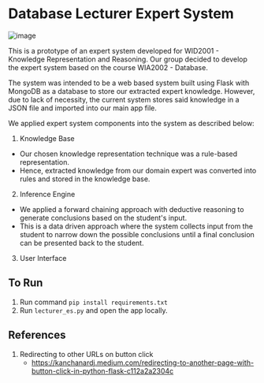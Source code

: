 # Database Lecturer Expert System

![image](https://user-images.githubusercontent.com/63803360/121194572-700b2300-c8a1-11eb-8168-b53198546842.png)

This is a prototype of an expert system developed for WID2001 - Knowledge Representation and Reasoning. Our group decided to develop the expert system based on the course WIA2002 - Database.

The system was intended to be a web based system built using Flask with MongoDB as a database to store our extracted expert knowledge. However, due to lack of necessity, the current system stores said knowledge in a JSON file and imported into our main app file.

We applied expert system components into the system as described below:

1. Knowledge Base

- Our chosen knowledge representation technique was a rule-based representation.
- Hence, extracted knowledge from our domain expert was converted into rules and stored in the knowledge base.

2. Inference Engine

- We applied a forward chaining approach with deductive reasoning to generate conclusions based on the student's input.
- This is a data driven approach where the system collects input from the student to narrow down the possible conclusions until a final conclusion can be presented back to the student.

3. User Interface

## To Run

1. Run command `pip install requirements.txt`
2. Run `lecturer_es.py` and open the app locally.

## References

1. Redirecting to other URLs on button click
   - https://kanchanardj.medium.com/redirecting-to-another-page-with-button-click-in-python-flask-c112a2a2304c
